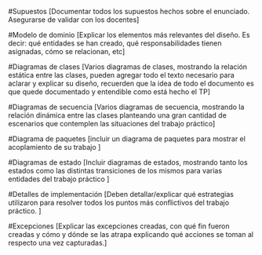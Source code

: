 #Supuestos
[Documentar todos los supuestos hechos sobre el enunciado. Asegurarse de validar con los docentes]

#Modelo de dominio
[Explicar los elementos más relevantes del diseño. Es decir: qué entidades se han creado, qué responsabilidades tienen asignadas, cómo se relacionan, etc]

#Diagramas de clases
[Varios diagramas de clases, mostrando la relación estática entre las clases, pueden agregar todo el texto necesario para aclarar y explicar su diseño, recuerden que la idea de todo el documento es que quede documentado y entendible como está hecho el TP]

#Diagramas de secuencia
[Varios diagramas de secuencia, mostrando la relación dinámica entre las clases planteando una gran cantidad de escenarios que contemplen las situaciones del trabajo práctico]

#Diagrama de paquetes
[incluir un diagrama de paquetes para mostrar el acoplamiento de su trabajo ]

#Diagramas de estado
[Incluir diagramas de estados, mostrando tanto los estados como  las distintas transiciones de los mismos para varias entidades del trabajo práctico ]

#Detalles de implementación
[Deben detallar/explicar qué estrategias utilizaron para resolver todos los puntos más conflictivos del trabajo práctico. ]

#Excepciones
[Explicar las excepciones creadas, con qué fin fueron creadas y cómo y dónde se las atrapa explicando qué acciones se toman al respecto una vez capturadas.]
